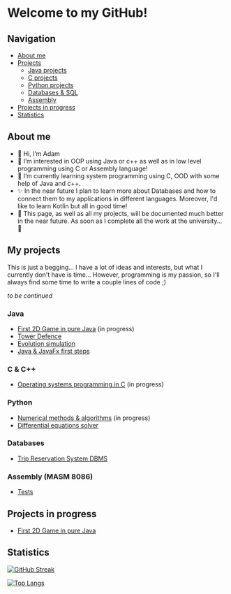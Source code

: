 # Welcome to my GitHub!

## Navigation

- [About me](#about-me)
- [Projects](#my-projects)
  - [Java projects](#java)
  - [C projects](#c--c)
  - [Python projects](#python)
  - [Databases & SQL](#databases)
  - [Assembly](#assembly-masm-8086)
- [Projects in progress](#projects-in-progress)
- [Statistics](#statistics)

## About me

- 👋 Hi, I’m Adam
- 👀 I’m interested in OOP using Java or c++ as well as in low level programming using C or Assembly language!
- 🌱 I’m currently learning system programming using C, OOD with some help of Java and c++.
- ✨ In the near future I plan to learn more about Databases and how to connect them to my applications in different
  languages. Moreover, I'd like to learn Kotlin but all in good time!
- :speech_balloon: This page, as well as all my projects, will be documented much better in the near future. As soon as I complete all the work at the university... :thinking:

## My projects

This is just a begging... I have a lot of ideas and interests, but what I currently don't have is time... However,
programming is my passion, so I'll always find some time to write a couple lines of code ;)

*to be continued*
### Java
- [First 2D Game in pure Java](https://github.com/Errno-404/Java2DGame) (in progress)
- [Tower Defence](https://github.com/Errno-404/tower-defence)
- [Evolution simulation](https://github.com/Errno-404/evolution-simulation)
- [Java & JavaFx first steps](https://github.com/Errno-404/first-javafx-project)
### C & C++
- [Operating systems programming in C](https://github.com/Errno-404/operating-systems) (in progress)
### Python
- [Numerical methods & algorithms](https://github.com/Errno-404/mownit) (in progress)
- [Differential equations solver](https://github.com/Errno-404/differential-equations-solver)
### Databases
- [Trip Reservation System DBMS](https://github.com/Errno-404/oracle_dbms)


### Assembly (MASM 8086)
- [Tests](https://github.com/Errno-404/assembly)

## Projects in progress
- [First 2D Game in pure Java](https://github.com/Errno-404/Java2DGame)
## Statistics

[![GitHub Streak](http://github-readme-streak-stats.herokuapp.com?user=Errno-404&theme=blood&border_radius=5)](http://github-readme-streak-stats.herokuapp.com?user=Errno-404&theme=blood&border_radius=5)

[![Top Langs](https://github-readme-stats.vercel.app/api/top-langs/?username=Errno-404)](https://github-readme-stats.vercel.app/api/top-langs/?username=Errno-404)
